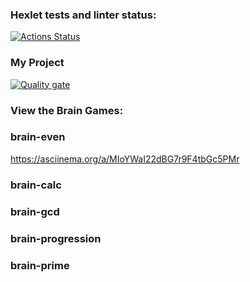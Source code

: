 ### Hexlet tests and linter status:

[![Actions Status](https://github.com/olgarozmetova/frontend-project-44/actions/workflows/hexlet-check.yml/badge.svg)](https://github.com/olgarozmetova/frontend-project-44/actions)

### My Project

[![Quality gate](https://sonarcloud.io/api/project_badges/quality_gate?project=olgarozmetova_frontend-project-44)](https://sonarcloud.io/summary/new_code?id=olgarozmetova_frontend-project-44)

### View the Brain Games:

### brain-even

https://asciinema.org/a/MIoYWaI22dBG7r9F4tbGc5PMr

### brain-calc

### brain-gcd

### brain-progression

### brain-prime
